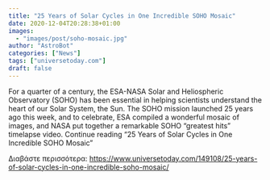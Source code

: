 ```yaml
---
title: "25 Years of Solar Cycles in One Incredible SOHO Mosaic"
date: 2020-12-04T20:28:38+01:00
images:
  - "images/post/soho-mosaic.jpg"
author: "AstroBot"
categories: ["News"]
tags: ["universetoday.com"]
draft: false
---
```


For a quarter of a century, the ESA-NASA Solar and Heliospheric Observatory (SOHO) has been essential in helping scientists understand the heart of our Solar System, the Sun. The SOHO mission launched 25 years ago this week, and to celebrate, ESA compiled a wonderful mosaic of images, and NASA put together a remarkable SOHO “greatest hits” timelapse video. Continue reading “25 Years of Solar Cycles in One Incredible SOHO Mosaic” 

Διαβάστε περισσότερα: https://www.universetoday.com/149108/25-years-of-solar-cycles-in-one-incredible-soho-mosaic/
